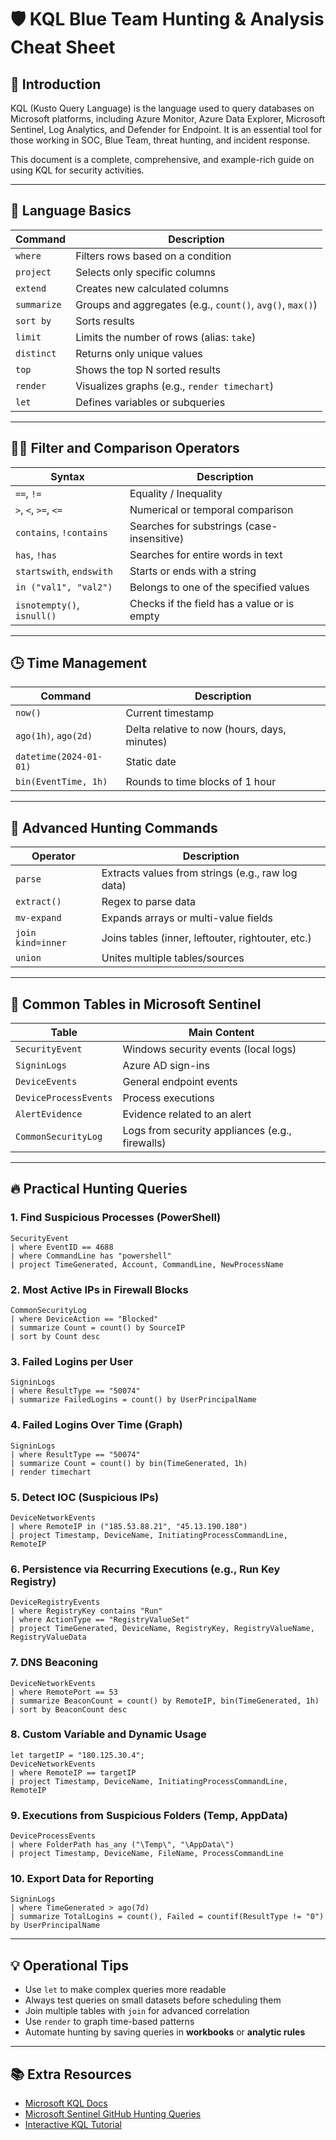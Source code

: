 
# 🛡️ KQL Blue Team Hunting & Analysis Cheat Sheet

## 📌 Introduction
KQL (Kusto Query Language) is the language used to query databases on Microsoft platforms, including Azure Monitor, Azure Data Explorer, Microsoft Sentinel, Log Analytics, and Defender for Endpoint. It is an essential tool for those working in SOC, Blue Team, threat hunting, and incident response.

This document is a complete, comprehensive, and example-rich guide on using KQL for security activities.

---

## 🧰 Language Basics
| Command     | Description                                           |
| ----------- | ----------------------------------------------------- |
| `where`     | Filters rows based on a condition                     |
| `project`   | Selects only specific columns                         |
| `extend`    | Creates new calculated columns                        |
| `summarize` | Groups and aggregates (e.g., `count()`, `avg()`, `max()`) |
| `sort by`   | Sorts results                                        |
| `limit`     | Limits the number of rows (alias: `take`)             |
| `distinct`  | Returns only unique values                             |
| `top`       | Shows the top N sorted results                        |
| `render`    | Visualizes graphs (e.g., `render timechart`)          |
| `let`       | Defines variables or subqueries                       |

---

## 🕵️‍♂️ Filter and Comparison Operators
| Syntax                   | Description                               |
| ------------------------ | ----------------------------------------- |
| `==`, `!=`               | Equality / Inequality                     |
| `>`, `<`, `>=`, `<=`      | Numerical or temporal comparison         |
| `contains`, `!contains`   | Searches for substrings (case-insensitive)|
| `has`, `!has`             | Searches for entire words in text        |
| `startswith`, `endswith`  | Starts or ends with a string             |
| `in ("val1", "val2")`     | Belongs to one of the specified values   |
| `isnotempty()`, `isnull()`| Checks if the field has a value or is empty |

---

## 🕒 Time Management
| Command                | Description                                |
| ---------------------- | ------------------------------------------ |
| `now()`                | Current timestamp                          |
| `ago(1h)`, `ago(2d)`   | Delta relative to now (hours, days, minutes) |
| `datetime(2024-01-01)` | Static date                               |
| `bin(EventTime, 1h)`   | Rounds to time blocks of 1 hour           |

---

## 🧪 Advanced Hunting Commands
| Operator         | Description                                           |
| ----------------- | ----------------------------------------------------- |
| `parse`           | Extracts values from strings (e.g., raw log data)    |
| `extract()`       | Regex to parse data                                  |
| `mv-expand`       | Expands arrays or multi-value fields                 |
| `join kind=inner` | Joins tables (inner, leftouter, rightouter, etc.)     |
| `union`           | Unites multiple tables/sources                       |

---

## 📁 Common Tables in Microsoft Sentinel
| Table               | Main Content                                     |
| ------------------- | ------------------------------------------------ |
| `SecurityEvent`      | Windows security events (local logs)             |
| `SigninLogs`         | Azure AD sign-ins                                |
| `DeviceEvents`       | General endpoint events                          |
| `DeviceProcessEvents`| Process executions                               |
| `AlertEvidence`      | Evidence related to an alert                     |
| `CommonSecurityLog`  | Logs from security appliances (e.g., firewalls)  |

---

## 🔥 Practical Hunting Queries

### 1. Find Suspicious Processes (PowerShell)
```kql
SecurityEvent
| where EventID == 4688
| where CommandLine has "powershell"
| project TimeGenerated, Account, CommandLine, NewProcessName
```

### 2. Most Active IPs in Firewall Blocks
```kql
CommonSecurityLog
| where DeviceAction == "Blocked"
| summarize Count = count() by SourceIP
| sort by Count desc
```

### 3. Failed Logins per User
```kql
SigninLogs
| where ResultType == "50074"
| summarize FailedLogins = count() by UserPrincipalName
```

### 4. Failed Logins Over Time (Graph)
```kql
SigninLogs
| where ResultType == "50074"
| summarize Count = count() by bin(TimeGenerated, 1h)
| render timechart
```

### 5. Detect IOC (Suspicious IPs)
```kql
DeviceNetworkEvents
| where RemoteIP in ("185.53.88.21", "45.13.190.180")
| project Timestamp, DeviceName, InitiatingProcessCommandLine, RemoteIP
```

### 6. Persistence via Recurring Executions (e.g., Run Key Registry)
```kql
DeviceRegistryEvents
| where RegistryKey contains "Run"
| where ActionType == "RegistryValueSet"
| project TimeGenerated, DeviceName, RegistryKey, RegistryValueName, RegistryValueData
```

### 7. DNS Beaconing
```kql
DeviceNetworkEvents
| where RemotePort == 53
| summarize BeaconCount = count() by RemoteIP, bin(TimeGenerated, 1h)
| sort by BeaconCount desc
```

### 8. Custom Variable and Dynamic Usage
```kql
let targetIP = "180.125.30.4";
DeviceNetworkEvents
| where RemoteIP == targetIP
| project Timestamp, DeviceName, InitiatingProcessCommandLine, RemoteIP
```

### 9. Executions from Suspicious Folders (Temp, AppData)
```kql
DeviceProcessEvents
| where FolderPath has_any ("\Temp\", "\AppData\")
| project Timestamp, DeviceName, FileName, ProcessCommandLine
```

### 10. Export Data for Reporting
```kql
SigninLogs
| where TimeGenerated > ago(7d)
| summarize TotalLogins = count(), Failed = countif(ResultType != "0") by UserPrincipalName
```

---

## 💡 Operational Tips
* Use `let` to make complex queries more readable
* Always test queries on small datasets before scheduling them
* Join multiple tables with `join` for advanced correlation
* Use `render` to graph time-based patterns
* Automate hunting by saving queries in **workbooks** or **analytic rules**

---

## 📚 Extra Resources
* [Microsoft KQL Docs](https://docs.microsoft.com/en-us/azure/data-explorer/kusto/query/)
* [Microsoft Sentinel GitHub Hunting Queries](https://github.com/Azure/Azure-Sentinel/tree/master/Detections)
* [Interactive KQL Tutorial](https://aka.ms/lademo)
